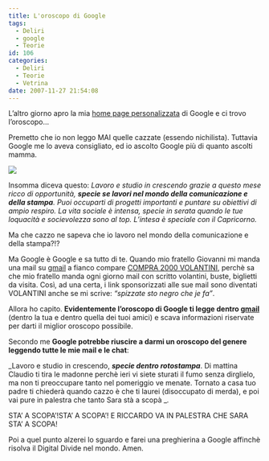 ```yaml
---
title: L'oroscopo di Google
tags:
  - Deliri
  - google
  - Teorie
id: 106
categories:
  - Deliri
  - Teorie
  - Vetrina
date: 2007-11-27 21:54:08
---
```


L’altro giorno apro la mia [home page personalizzata](http://www.google.it/ig?hl=it) di Google e ci trovo l’oroscopo…

Premetto che io non leggo MAI quelle cazzate (essendo nichilista). Tuttavia Google me lo aveva consigliato, ed io ascolto Google più di quanto ascolti mamma.

![](http://farm1.static.flickr.com/167/371797820_8122761954.jpg)

Insomma diceva questo:
_Lavoro e studio in crescendo grazie a questo mese ricco di opportunità, _**_specie se lavori nel mondo della comunicazione e della stampa_**_. Puoi occuparti di progetti importanti e puntare su obiettivi di ampio respiro. La vita sociale è intensa, specie in serata quando le tue loquacità e socievolezza sono al top. L’intesa è speciale con il Capricorno._

Ma che cazzo ne sapeva che io lavoro nel mondo della comunicazione e della stampa?!?

Ma Google è Google e sa tutto di te.
Quando mio fratello Giovanni mi manda una mail su [gmail](http://mail.google.com/mail/) a fianco compare [COMPRA 2000 VOLANTINI](http://www.sprint24.com/prodotti.asp?idprod=3), perchè sa che mio fratello manda ogni giorno mail con scritto volantini, buste, biglietti da visita. Così, ad una certa, i link sponsorizzati alle sue mail sono diventati VOLANTINI anche se mi scrive: _“spizzate sto negro che je fa”_.

Allora ho capito. **Evidentemente l’oroscopo di Google ti legge dentro [gmail](http://mail.google.com/mail/)** (dentro la tua e dentro quella dei tuoi amici) e scava informazioni riservate per darti il miglior oroscopo possibile.

Secondo me **Google potrebbe riuscire a darmi un oroscopo del genere leggendo tutte le mie mail e le chat**:

_Lavoro e studio in crescendo, _**_specie dentro rotostampa_**_. Di mattina Claudio ti tira le madonne perchè ieri vi siete sturati il fumo senza dirglielo, ma non ti preoccupare tanto nel pomeriggio ve menate.
Tornato a casa tuo padre ti chiederà quando cazzo è che ti laurei (disoccupato di merda), e poi vai pure in palestra che tanto Sara stà a scopà __._

STA’ A SCOPA’!STA’ A SCOPA’!
E RICCARDO VA IN PALESTRA CHE SARA STA’ A SCOPA!

Poi a quel punto alzerei lo sguardo e farei una preghierina a Google affinchè risolva il Digital Divide nel mondo.
Amen.